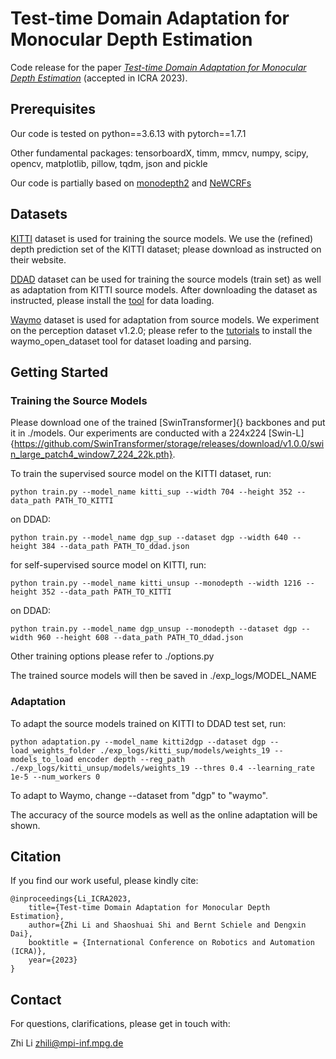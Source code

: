 # Test-time Domain Adaptation for Monocular Depth Estimation
Code release for the paper
[*Test-time Domain Adaptation for Monocular Depth Estimation*](https://path_to_arxiv)
(accepted in ICRA 2023).

## Prerequisites
Our code is tested on python==3.6.13 with pytorch==1.7.1

Other fundamental packages: tensorboardX, timm, mmcv, numpy, scipy, opencv, matplotlib, pillow, tqdm, json and pickle

Our code is partially based on [monodepth2](https://github.com/nianticlabs/monodepth2) and [NeWCRFs](https://github.com/aliyun/NeWCRFs)

## Datasets
[KITTI](https://www.cvlibs.net/datasets/kitti/) dataset is used for training the source models.
We use the (refined) depth prediction set of the KITTI dataset; please download as instructed on their website.

[DDAD](https://github.com/TRI-ML/DDAD) dataset can be used for training the source models (train set)
as well as adaptation from KITTI source models. After downloading the dataset as instructed,
please install the [tool](https://github.com/TRI-ML/dgp) for data loading.

[Waymo](https://waymo.com/open/) dataset is used for adaptation from source models.
We experiment on the perception dataset v1.2.0; please refer to the [tutorials](https://github.com/waymo-research/waymo-open-dataset)
to install the waymo_open_dataset tool for dataset loading and parsing.

## Getting Started
### Training the Source Models
Please download one of the trained [SwinTransformer]{} backbones and put it in ./models.
Our experiments are conducted with a 224x224 [Swin-L]{https://github.com/SwinTransformer/storage/releases/download/v1.0.0/swin_large_patch4_window7_224_22k.pth}.

To train the supervised source model on the KITTI dataset, run:

```Shell
python train.py --model_name kitti_sup --width 704 --height 352 --data_path PATH_TO_KITTI
```

on DDAD:

```Shell
python train.py --model_name dgp_sup --dataset dgp --width 640 --height 384 --data_path PATH_TO_ddad.json
```

for self-supervised source model on KITTI, run:

```Shell
python train.py --model_name kitti_unsup --monodepth --width 1216 --height 352 --data_path PATH_TO_KITTI
```

on DDAD:

```Shell
python train.py --model_name dgp_unsup --monodepth --dataset dgp --width 960 --height 608 --data_path PATH_TO_ddad.json
```

Other training options please refer to ./options.py

The trained source models will then be saved in ./exp_logs/MODEL_NAME

### Adaptation
To adapt the source models trained on KITTI to DDAD test set, run:

```Shell
python adaptation.py --model_name kitti2dgp --dataset dgp --load_weights_folder ./exp_logs/kitti_sup/models/weights_19 --models_to_load encoder depth --reg_path ./exp_logs/kitti_unsup/models/weights_19 --thres 0.4 --learning_rate 1e-5 --num_workers 0
```

To adapt to Waymo, change --dataset from "dgp" to "waymo".

The accuracy of the source models as well as the online adaptation will be shown.


## Citation
If you find our work useful, please kindly cite:

```
@inproceedings{Li_ICRA2023,
    title={Test-time Domain Adaptation for Monocular Depth Estimation},
    author={Zhi Li and Shaoshuai Shi and Bernt Schiele and Dengxin Dai},
    booktitle = {International Conference on Robotics and Automation (ICRA)},
    year={2023}
}
```

## Contact
For questions, clarifications, please get in touch with:

Zhi Li
[zhili@mpi-inf.mpg.de](zhili@mpi-inf.mpg.de)
